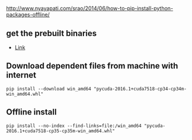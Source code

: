 
#
http://www.nyayapati.com/srao/2014/06/how-to-pip-install-python-packages-offline/

## get the prebuilt binaries
+ [Link](http://www.lfd.uci.edu/~gohlke/pythonlibs/?cm_mc_uid=87700576828314629030924&cm_mc_sid_50200000=1463871313#pycuda)


## Download dependent files from machine with internet

```
pip install --download win_amd64 "pycuda-2016.1+cuda7518-cp34-cp34m-win_amd64.whl"
```

## Offline install

```
pip install --no-index --find-links=file:/win_amd64 "pycuda-2016.1+cuda7518-cp35-cp35m-win_amd64.whl"
```